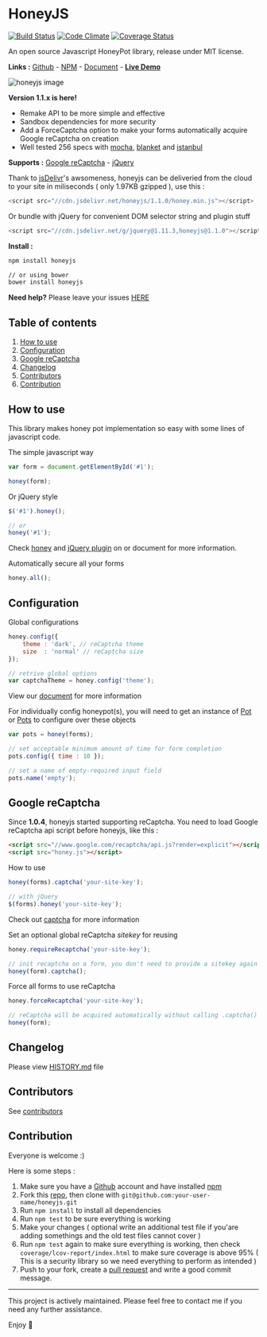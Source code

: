 # HoneyJS

[![Build Status](//travis-ci.org/zudd/honeyjs.svg?branch=master)](//travis-ci.org/zudd/honeyjs)
[![Code Climate](//codeclimate.com/github/zudd/HoneyJS/badges/gpa.svg)](//codeclimate.com/github/zudd/HoneyJS)
[![Coverage Status](//coveralls.io/repos/zudd/honeyjs/badge.svg?branch=dev&service=github)](//coveralls.io/github/zudd/honeyjs?branch=dev)

An open source Javascript HoneyPot library, release under MIT license.

**Links :** [Github](//github.com/zudd/honeyjs) - [NPM](//npmjs.com/package/honeyjs) - [Document](https://zudd.github.io/honeyjs/1.1.0/) - **[Live Demo](https://zudd.github.io/honeyjs/)**

![honeyjs image](https://zudd.github.io/honeyjs/favicon.png)

**Version 1.1.x is here!**
- Remake API to be more simple and effective
- Sandbox dependencies for more security
- Add a ForceCaptcha option to make your forms automatically acquire Google reCaptcha on creation
- Well tested 256 specs with [mocha](//mochajs.org), [blanket](//blanketjs.org) and [istanbul](//github.com/gotwarlost/istanbul)

**Supports :** [Google reCaptcha](//www.google.com/recaptcha/intro/index.html) - [jQuery](//jquery.com/)

Thank to [jsDelivr](//www.jsdelivr.com/)'s awsomeness, honeyjs can be deliveried from the cloud to your site in miliseconds ( only 1.97KB gzipped ), use this :

```javascript
<script src="//cdn.jsdelivr.net/honeyjs/1.1.0/honey.min.js"></script>
```

Or bundle with jQuery for convenient DOM selector string and plugin stuff

```javascript
<script src="//cdn.jsdelivr.net/g/jquery@1.11.3,honeyjs@1.1.0"></script>
```

**Install :**

```bash
npm install honeyjs

// or using bower
bower install honeyjs
```

**Need help?** Please leave your issues [HERE](//github.com/zudd/honeyjs/issues)

## Table of contents

 1. [How to use](#how-to-use)
 2. [Configuration](#configuration)
 3. [Google reCaptcha](#google-recaptcha)
 4. [Changelog](#changelog)
 5. [Contributors](#contributors)
 6. [Contribution](#contribution)

## **How to use**

This library makes honey pot implementation so easy with some lines of javascript code.

The simple javascript way

```javascript
var form = document.getElementById('#1');

honey(form);
```

Or jQuery style

```javascript
$('#1').honey();

// or
honey('#1');
```

Check [honey](https://zudd.github.io/honeyjs/1.1.0/module-honey.html) and [jQuery plugin](https://zudd.github.io/honeyjs/1.1.0/external-_jQuery.fn_.html#.honey) on or document for more information.

Automatically secure all your forms

```javascript
honey.all();
```

## **Configuration**

Global configurations

```javascript
honey.config({
	theme : 'dark', // reCaptcha theme
	size  : 'normal' // reCaptcha size
});

// retrive global options
var captchaTheme = honey.config('theme');
```

View our [document](https://zudd.github.io/honeyjs/1.1.0/Options.html) for more information

For individually config honeypot(s), you will need to get an instance of [Pot](https://zudd.github.io/honeyjs/1.1.0/Pot.html) or [Pots](https://zudd.github.io/honeyjs/1.1.0/Pots.html) to configure over these objects

```javascript
var pots = honey(forms);

// set acceptable minimum amount of time for form completion
pots.config({ time : 10 });

// set a name of empty-required input field
pots.name('empty');
```

## **Google reCaptcha**

Since **1.0.4**, honeyjs started supporting reCaptcha. You need to load Google reCaptcha api script before honeyjs, like this :

```html
<script src="//www.google.com/recaptcha/api.js?render=explicit"></script>
<script src="honey.js"></script>
```

How to use

```javascript
honey(forms).captcha('your-site-key');

// with jQuery
$(forms).honey('your-site-key');
```
Check out [captcha](https://zudd.github.io/honeyjs/1.1.0/Pot.html#captcha) for more information

Set an optional global reCaptcha _sitekey_ for reusing
```javascript
honey.requireRecaptcha('your-site-key');

// init recaptcha on a form, you don't need to provide a sitekey again
honey(form).captcha();
```

Force all forms to use reCaptcha

```javascript
honey.forceRecaptcha('your-site-key');

// reCaptcha will be acquired automatically without calling .captcha()
honey(form);
```

## **Changelog**

Please view [HISTORY.md](//github.com/zudd/honeyjs/blob/master/HISTORY.md) file

## **Contributors**

See [contributors](//github.com/zudd/honeyjs/network)

## **Contribution**

Everyone is welcome :)

Here is some steps :

 1. Make sure you have a [Github](//github.com) account and have installed [npm](//npmjs.com)
 2. Fork this [repo](//github.com/zudd/honeyjs), then clone with ```git@github.com:your-user-name/honeyjs.git```
 3. Run ```npm install``` to install all dependencies
 4. Run ```npm test``` to be sure everything is working
 5. Make your changes ( optional write an additional test file if you'are adding somethings and the old test files cannot cover )
 6. Run ```npm test``` again to make sure everything is working, then check ```coverage/lcov-report/index.html``` to make sure coverage is above 95% ( This is a security library so we need everything to perform as intended )
 7. Push to your fork, create a [pull request](//github.com/zudd/honeyjs/compare) and write a good commit message.

-----

This project is actively maintained. Please feel free to contact me if you need any further assistance.

Enjoy :beers: